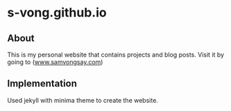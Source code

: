 # s-vong.github.io

## About
This is my personal website that contains projects and blog posts.
Visit it by going to (www.samvongsay.com)

## Implementation
Used jekyll with minima theme to create the website.
